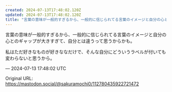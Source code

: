```yaml
---
created: 2024-07-13T17:48:02.120Z
updated: 2024-07-13T17:48:02.120Z
title: "言葉の意味が一般的すぎるから、一般的に信じられてる言葉のイメージと自分の心とのギャップが大きすぎて、自分とは違うって思うからかも。私はただ好きなものが好きななだ[...]"
---
```


<p>言葉の意味が一般的すぎるから、一般的に信じられてる言葉のイメージと自分の心とのギャップが大きすぎて、自分とは違うって思うからかも。</p><p>私はただ好きなものが好きななだけで、そんな自分にどういうラベルが付いても変わらないと思うから。</p>

&mdash; 2024-07-13 17:48:02 UTC

Original URL: https://mastodon.social/@sakuramochi0/112780435922721472
